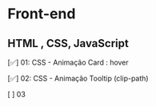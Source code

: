 # Front-end
## HTML , CSS, JavaScript

[✅] 01: CSS - Animação Card : hover

[✅] 02: CSS - Animação Tooltip (clip-path) 

[ ] 03


